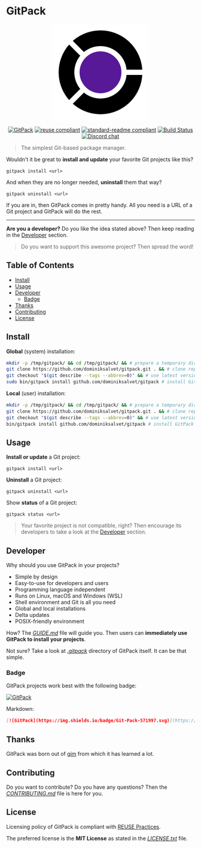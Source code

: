 # GitPack

<p align="center">
    <a href="https://github.com/dominiksalvet/gitpack">
        <img src="img/gitpack.png" alt="GitPack logo" height="256"></a>
</p>

<p align="center">
    <a href="https://github.com/dominiksalvet/gitpack">
        <img src="https://img.shields.io/badge/Git-Pack-571997.svg" alt="GitPack"></a>
    <a href="https://reuse.software/">
        <img src="https://reuse.software/badge/reuse-compliant.svg" alt="reuse compliant"></a>
    <a href="https://github.com/RichardLitt/standard-readme">
        <img src="https://img.shields.io/badge/readme_style-standard-brightgreen.svg" alt="standard-readme compliant"></a>
    <a href="https://travis-ci.com/dominiksalvet/gitpack">
        <img src="https://travis-ci.com/dominiksalvet/gitpack.svg?branch=master" alt="Build Status"></a>
    <a href="https://discord.gg/BE45Y4j">
        <img src="https://img.shields.io/discord/588895022955495424.svg?logo=discord" alt="Discord chat"></a>
</p>

> The simplest Git-based package manager.

Wouldn't it be great to **install and update** your favorite Git projects like this?

```
gitpack install <url>
```

And when they are no longer needed, **uninstall** them that way?

```
gitpack uninstall <url>
```

If you are in, then GitPack comes in pretty handy. All you need is a URL of a Git project and GitPack will do the rest.

---

**Are you a developer?** Do you like the idea stated above? Then keep reading in the [Developer](#developer) section.

> Do you want to support this awesome project? Then spread the word!

## Table of Contents

* [Install](#install)
* [Usage](#usage)
* [Developer](#developer)
  * [Badge](#badge)
* [Thanks](#thanks)
* [Contributing](#contributing)
* [License](#license)

## Install

**Global** (system) installation:

```sh
mkdir -p /tmp/gitpack/ && cd /tmp/gitpack/ && # prepare a temporary directory
git clone https://github.com/dominiksalvet/gitpack.git . && # clone repository
git checkout "$(git describe --tags --abbrev=0)" && # use latest version
sudo bin/gitpack install github.com/dominiksalvet/gitpack # install GitPack
```

**Local** (user) installation:

```sh
mkdir -p /tmp/gitpack/ && cd /tmp/gitpack/ && # prepare a temporary directory
git clone https://github.com/dominiksalvet/gitpack.git . && # clone repository
git checkout "$(git describe --tags --abbrev=0)" && # use latest version
bin/gitpack install github.com/dominiksalvet/gitpack # install GitPack
```

## Usage

**Install or update** a Git project:

```
gitpack install <url>
```

**Uninstall** a Git project:

```
gitpack uninstall <url>
```

Show **status** of a Git project:

```
gitpack status <url>
```

> Your favorite project is not compatible, right? Then encourage its developers to take a look at the [Developer](#developer) section.

## Developer

Why should you use GitPack in your projects?

* Simple by design
* Easy-to-use for developers and users
* Programming language independent
* Runs on Linux, macOS and Windows (WSL)
* Shell environment and Git is all you need
* Global and local installations
* Delta updates
* POSIX-friendly environment

How? The [*GUIDE.md*](GUIDE.md) file will guide you. Then users can **immediately use GitPack to install your projects**.

Not sure? Take a look at [*.gitpack*](.gitpack) directory of GitPack itself. It can be that simple.

### Badge

GitPack projects work best with the following badge:

[![GitPack](https://img.shields.io/badge/Git-Pack-571997.svg)](https://github.com/dominiksalvet/gitpack)

Markdown:

```markdown
[![GitPack](https://img.shields.io/badge/Git-Pack-571997.svg)](https://github.com/dominiksalvet/gitpack)
```

## Thanks

GitPack was born out of [gim](https://github.com/dominiksalvet/gim) from which it has learned a lot.

## Contributing

Do you want to contribute? Do you have any questions? Then the [*CONTRIBUTING.md*](CONTRIBUTING.md) file is here for you.

## License

Licensing policy of GitPack is compliant with [REUSE Practices](https://reuse.software/practices/2.0/).

The preferred license is the **MIT License** as stated in the [*LICENSE.txt*](LICENSE.txt) file.
